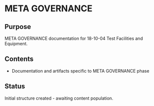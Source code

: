 # META GOVERNANCE

## Purpose
META GOVERNANCE documentation for 18-10-04 Test Facilities and Equipment.

## Contents
- Documentation and artifacts specific to META GOVERNANCE phase

## Status
Initial structure created - awaiting content population.
